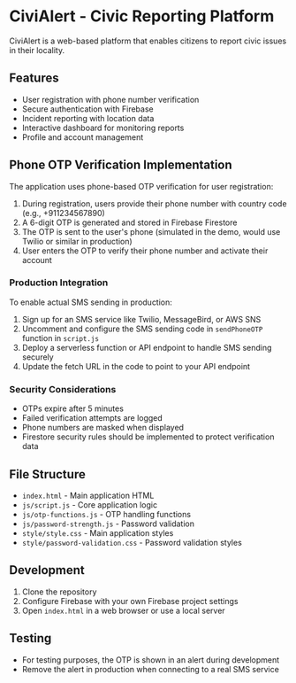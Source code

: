 # CiviAlert - Civic Reporting Platform

CiviAlert is a web-based platform that enables citizens to report civic issues in their locality.

## Features

- User registration with phone number verification
- Secure authentication with Firebase
- Incident reporting with location data
- Interactive dashboard for monitoring reports
- Profile and account management

## Phone OTP Verification Implementation

The application uses phone-based OTP verification for user registration:

1. During registration, users provide their phone number with country code (e.g., +911234567890)
2. A 6-digit OTP is generated and stored in Firebase Firestore
3. The OTP is sent to the user's phone (simulated in the demo, would use Twilio or similar in production)
4. User enters the OTP to verify their phone number and activate their account

### Production Integration

To enable actual SMS sending in production:

1. Sign up for an SMS service like Twilio, MessageBird, or AWS SNS
2. Uncomment and configure the SMS sending code in `sendPhoneOTP` function in `script.js`
3. Deploy a serverless function or API endpoint to handle SMS sending securely
4. Update the fetch URL in the code to point to your API endpoint

### Security Considerations

- OTPs expire after 5 minutes
- Failed verification attempts are logged
- Phone numbers are masked when displayed
- Firestore security rules should be implemented to protect verification data

## File Structure

- `index.html` - Main application HTML
- `js/script.js` - Core application logic
- `js/otp-functions.js` - OTP handling functions
- `js/password-strength.js` - Password validation
- `style/style.css` - Main application styles
- `style/password-validation.css` - Password validation styles

## Development

1. Clone the repository
2. Configure Firebase with your own Firebase project settings
3. Open `index.html` in a web browser or use a local server

## Testing

- For testing purposes, the OTP is shown in an alert during development
- Remove the alert in production when connecting to a real SMS service
